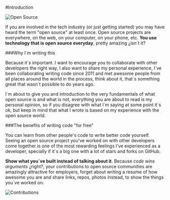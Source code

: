 #Introduction

![Open Source](http://i.imgur.com/2NoGMea.jpg "Open Source logo")

If you are involved in the tech industry (or just getting started) you may have heard the term "open source" at least once. Open source projects are everywhere, on the web, on your computer, on your phone, etc. **You use technology that is open source everyday**, pretty amazing ¿isn´t it?


###Why I´m writing this

Because it´s important. I want to encourage you to collaborate with other developers the right way, I also want to share my personal experience, I´ve been collaborating writing code since 2011 and met awesome people from all places around the world in the process, think about it, that´s something great that wasn´t possible to do years ago.

I´m about to give you and introduction to the very fundamentals of what open source is and what is not, everything you are about to read is my personal opinion, so if you disagree with what I´m saying at some point it´s ok, but keep in mind that what I wrote is based on my experience with the open source world.

###The benefits of writing code "for free"

You can learn from other people's code to write better code yourself. Seeing an open source project you've worked on with other developers come together is one of the most rewarding feelings I've experienced as a developer, specially if it´s a big one with a lot of stars and forks on GitHub.

**Show what you´ve built instead of talking about it**. Because *code wins arguments* ¿right?, your contributions to open source communities are amazingly attractive for employers, forget about writing a resume of how awesome you are and share links, repos, photos instead, to show the things you´ve worked on.

![Contributions](http://i.imgur.com/slqw9O0.jpg "GitHub contributions")


